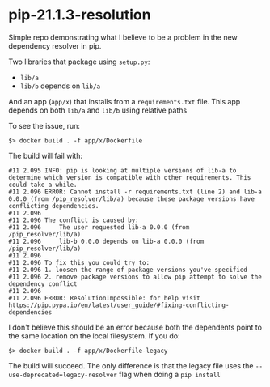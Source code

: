 # pip-21.1.3-resolution

Simple repo demonstrating what I believe to be a problem in the new dependency resolver in pip.

Two libraries that package using `setup.py`:
- `lib/a`
- `lib/b` depends on `lib/a`

And an app (`app/x`) that installs from a `requirements.txt` file. This app depends on both `lib/a` and `lib/b` using relative paths

To see the issue, run:

```
$> docker build . -f app/x/Dockerfile
```

The build will fail with:

```
#11 2.095 INFO: pip is looking at multiple versions of lib-a to determine which version is compatible with other requirements. This could take a while.
#11 2.096 ERROR: Cannot install -r requirements.txt (line 2) and lib-a 0.0.0 (from /pip_resolver/lib/a) because these package versions have conflicting dependencies.
#11 2.096
#11 2.096 The conflict is caused by:
#11 2.096     The user requested lib-a 0.0.0 (from /pip_resolver/lib/a)
#11 2.096     lib-b 0.0.0 depends on lib-a 0.0.0 (from /pip_resolver/lib/a)
#11 2.096
#11 2.096 To fix this you could try to:
#11 2.096 1. loosen the range of package versions you've specified
#11 2.096 2. remove package versions to allow pip attempt to solve the dependency conflict
#11 2.096
#11 2.096 ERROR: ResolutionImpossible: for help visit https://pip.pypa.io/en/latest/user_guide/#fixing-conflicting-dependencies
```

I don't believe this should be an error because both the dependents point to the same location on the local filesystem. If you do:

```
$> docker build . -f app/x/Dockerfile-legacy
```

The build will succeed. The only difference is that the legacy file uses the `--use-deprecated=legacy-resolver` flag when doing a `pip install`
